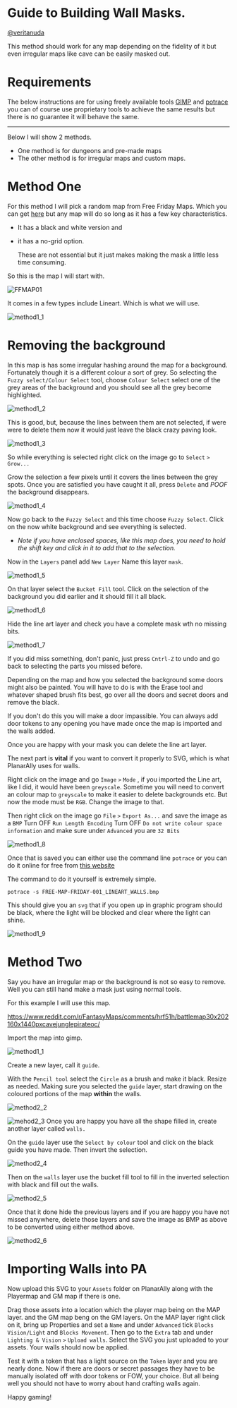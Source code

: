 # __Guide to Building Wall Masks.__ 
[@veritanuda](https://keybase.io/veritanuda)

This method should work for any map depending on the fidelity of it but even irregular maps like cave can be easily masked out.

# Requirements
The below instructions are for using freely available tools [GIMP](https://gimp.org) and [potrace](https://potrace.sourceforge.net/) you can of course use proprietary tools to achieve the same results but there is no guarantee it will behave the same. 

___

Below I will show 2 methods. 
* One method is for dungeons and pre-made maps
* The other method is for irregular maps and custom maps. 


# __Method One__

For this method I will pick a random map from Free Friday Maps. Which you can get [here](https://www.drivethrurpg.com/browse/pub/10213/Paths-to-Adventure/subcategory/25973_33572/Free-Map-Friday) but any map will do so long as it has a few key characteristics. 
* It has a black and white version and 
* it has a no-grid option. 
  
  These are not essential but it just makes making the mask a little less time consuming.  

So this is the map I will start with.

![FFMAP01](assets/FREE-MAP-FRIDAY-001_COLOR_PLAYER-GRID.JPG)

It comes in a few types include Lineart. Which is what we will use. 


![method1_1](./assets/method1_1.png)


# Removing the background

In this map is has some irregular hashing around the map for a background. Fortunately though it is a different colour a sort of grey. So selecting the `Fuzzy select/Colour Select` tool, choose `Colour Select` select one of the grey areas of the background and you should see all the grey become highlighted. 

![method1_2](assets/method1_2.png)


This is good, but, because the lines between them are not selected, if were were to delete them now it would just leave the black crazy paving look.

![method1_3](assets/method1_3.png)

 So while everything is selected right click on the image go to `Select` `>` `Grow...`

Grow the selection a few pixels until it covers the lines between the grey spots. Once you are satisfied you have caught it all, press `Delete` and *POOF* the background disappears. 

![method1_4](assets/method1_4.png)

Now go back to the `Fuzzy Select` and this time choose `Fuzzy Select`. Click on the now white background and see everything is selected. 

* *Note if you have enclosed spaces, like this map does, you need to hold the shift key and click in it to add that to the selection.*

Now in the `Layers` panel add `New Layer` Name this layer `mask`. 

![method1_5](assets/method1_5.png)


On that layer select the `Bucket Fill` tool. Click on the selection of the background you did earlier and it should fill it all black. 

![method1_6](assets/method1_6.png)


Hide the line art layer and check you have a complete mask wth no missing bits. 

![method1_7](assets/method1_7.png)

If you did miss something, don't panic, just press `Cntrl-Z` to undo and go back to selecting the parts you missed before. 

Depending on the map and how you selected the background some doors might also be painted. You will have to do is with the Erase tool and whatever shaped brush fits best, go over all the doors and secret doors and remove the black. 

If you don't do this you will make a door impassible. You can always add door tokens to any opening you have made once the map is imported and the walls added. 

Once you are happy with your mask you can delete the line art layer. 




The next part is **vital** if you want to convert it properly to SVG, which is what PlanarAlly uses for walls.

Right click on the image and go `Image` `>` `Mode` , if you imported the Line art, like I did, it would have been `greyscale`. Sometime you will need to convert an colour map to `greyscale` to make it easier to delete backgrounds etc. But now the mode must be `RGB`. Change the image to that. 

Then right click on the image go `File` `>` `Export As...`  and save the image as a `BMP`  Turn OFF `Run Length Encoding` Turn OFF `Do not write colour space information` and make sure under `Advanced` you are `32 Bits`

![method1_8](assets/method1_8.png)

Once that is saved you can either use the command line `potrace` or you can do it online for free from [this website](https://svg-converter.com/potrace)

The command to do it  yourself is extremely simple. 

`potrace -s FREE-MAP-FRIDAY-001_LINEART_WALLS.bmp`

This should give you an `svg` that if you open up in graphic program should be black, where the light will be blocked and clear where the light can shine.

![method1_9](assets/method1_9.png)



# __Method Two__


Say you have an irregular map or the background is not so easy to remove. Well you can still hand make a mask just using normal tools.

For this example I will use this map.

https://www.reddit.com/r/FantasyMaps/comments/hrf51h/battlemap30x202160x1440pxcavejunglepirateoc/


Import the map into gimp.

![method1_1](assets/method2_1.png)

Create a new layer, call it `guide`.

With the `Pencil tool` select the `Circle` as a brush and make it black. Resize as needed. Making sure you selected the `guide` layer, start drawing on the coloured portions of the map **within** the walls.

![method2_2](assets/method2_2.png)


![mehod2_3](assets/method2_3.png)
Once you are happy you have all the shape filled in, create another layer called `walls.` 

On the `guide` layer use the `Select by colour` tool and click on the black guide you have made. Then invert the selection.

![method2_4](assets/method2_4.png)

Then on the `walls` layer use the bucket fill tool to fill in the inverted selection with black and fill out the walls.

![method2_5](assets/method2_5.png)

Once that it done hide the previous layers and if you are happy you have not missed anywhere, delete those layers and save the image as BMP as above to be converted using either method above.

![method2_6](assets/method2_6.png)

# Importing Walls into PA


Now upload this SVG to your `Assets` folder on PlanarAlly along with the Playermap and GM map if there is one. 

Drag those assets into a location which the player map being on the MAP layer. and the GM map beng on the GM layers. On the MAP layer right click on it, bring up Properties and set a `Name` and under `Advanced`  tick `Blocks Vision/Light` and `Blocks Movement`. Then go to the `Extra` tab and under `Lighting & Vision` `>` `Upload walls`. Select the SVG you just uploaded to your assets. Your walls should now be applied. 

Test it with a token that has a light source on the `Token` layer and you are nearly done. Now if there are doors or secret passages they have to be manually isolated off with door tokens or FOW, your choice. But all being well you should not have to worry about hand crafting walls again. 

Happy gaming!


